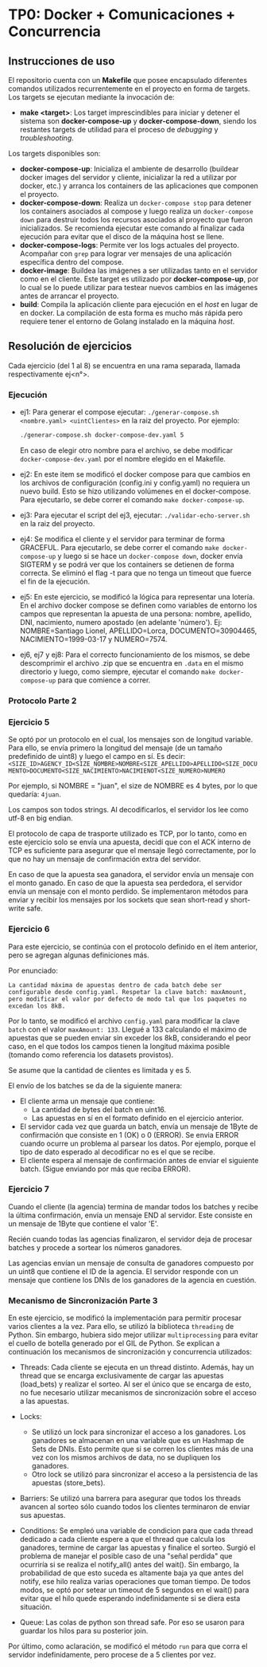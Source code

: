 # TP0: Docker + Comunicaciones + Concurrencia

## Instrucciones de uso
El repositorio cuenta con un **Makefile** que posee encapsulado diferentes comandos utilizados recurrentemente en el proyecto en forma de targets. Los targets se ejecutan mediante la invocación de:

* **make \<target\>**:
Los target imprescindibles para iniciar y detener el sistema son **docker-compose-up** y **docker-compose-down**, siendo los restantes targets de utilidad para el proceso de _debugging_ y _troubleshooting_.

Los targets disponibles son:
* **docker-compose-up**: Inicializa el ambiente de desarrollo (buildear docker images del servidor y cliente, inicializar la red a utilizar por docker, etc.) y arranca los containers de las aplicaciones que componen el proyecto.
* **docker-compose-down**: Realiza un `docker-compose stop` para detener los containers asociados al compose y luego realiza un `docker-compose down` para destruir todos los recursos asociados al proyecto que fueron inicializados. Se recomienda ejecutar este comando al finalizar cada ejecución para evitar que el disco de la máquina host se llene.
* **docker-compose-logs**: Permite ver los logs actuales del proyecto. Acompañar con `grep` para lograr ver mensajes de una aplicación específica dentro del compose.
* **docker-image**: Buildea las imágenes a ser utilizadas tanto en el servidor como en el cliente. Este target es utilizado por **docker-compose-up**, por lo cual se lo puede utilizar para testear nuevos cambios en las imágenes antes de arrancar el proyecto.
* **build**: Compila la aplicación cliente para ejecución en el _host_ en lugar de en docker. La compilación de esta forma es mucho más rápida pero requiere tener el entorno de Golang instalado en la máquina _host_.

## Resolución de ejercicios
Cada ejercicio (del 1 al 8) se encuentra en una rama separada, llamada respectivamente ej<n°>.

### Ejecución
- ej1: Para generar el compose ejecutar: `./generar-compose.sh <nombre.yaml> <uintClientes>` en la raiz del proyecto. Por ejemplo:
    ```bash
    ./generar-compose.sh docker-compose-dev.yaml 5
    ```
    En caso de elegir otro nombre para el archivo, se debe modificar `docker-compose-dev.yaml` por el nombre elegido en el Makefile.

- ej2: En este item se modificó el docker compose para que cambios en los archivos de configuración (config.ini y config.yaml) no requiera un nuevo build. Esto se hizo utilizando volúmenes en el docker-compose. Para ejecutarlo, se debe correr el comando `make docker-compose-up`.

- ej3: Para ejecutar el script del ej3, ejecutar: `./validar-echo-server.sh` en la raiz del proyecto.

- ej4: Se modifica el cliente y el servidor para terminar de forma GRACEFUL. Para ejecutarlo, se debe correr el comando `make docker-compose-up` y luego si se hace un 
`docker-compose down`, docker envía SIGTERM y se podrá ver que los containers se detienen de forma correcta. 
Se eliminó el flag -t para que no tenga un timeout que fuerce el fin de la ejecución.

- ej5: En este ejercicio, se modificó la lógica para representar una lotería. En el archivo docker compose se definen como variables de entorno los campos que representan la apuesta de una persona: nombre, apellido, DNI, nacimiento, numero apostado (en adelante 'número'). Ej: NOMBRE=Santiago Lionel, APELLIDO=Lorca, DOCUMENTO=30904465, NACIMIENTO=1999-03-17 y NUMERO=7574.


- ej6, ej7 y ej8: Para el correcto funcionamiento de los mismos, se debe descomprimir el archivo .zip que se encuentra en `.data` en el mismo directorio y luego, como siempre, ejecutar el comando `make docker-compose-up` para que comience a correr.

### Protocolo Parte 2
### Ejercicio 5
Se optó por un protocolo en el cual, los mensajes son de longitud variable. Para ello, se envía primero la longitud del mensaje (de un tamaño predefinido de uint8) y luego el campo en sí. Es decir:
`<SIZE_ID>AGENCY_ID<SIZE_NOMBRE>NOMBRE<SIZE_APELLIDO>APELLIDO<SIZE_DOCUMENTO>DOCUMENTO<SIZE_NACIMIENTO>NACIMIENOT<SIZE_NUMERO>NUMERO`

Por ejemplo, si NOMBRE = "juan", el size de NOMBRE es 4 bytes, por lo que quedaría: `4juan`.

Los campos son todos strings. Al decodificarlos, el servidor los lee como utf-8 en big endian.

El protocolo de capa de trasporte utilizado es TCP, por lo tanto, como en este ejercicio solo se envía una apuesta, decidí que con el ACK interno de TCP es suficiente para asegurar que el mensaje llegó correctamente, por lo que no hay un mensaje de confirmación extra del servidor. 

En caso de que la apuesta sea ganadora, el servidor envía un mensaje con el monto ganado. En caso de que la apuesta sea perdedora, el servidor envía un mensaje con el monto perdido.
Se implementaron métodos para enviar y recibir los mensajes por los sockets que sean short-read y short-write safe.

### Ejercicio 6
Para este ejercicio, se continúa con el protocolo definido en el ítem anterior, pero se agregan algunas definiciones más.

Por enunciado:
```
La cantidad máxima de apuestas dentro de cada batch debe ser configurable desde config.yaml. Respetar la clave batch: maxAmount, pero modificar el valor por defecto de modo tal que los paquetes no excedan los 8kB. 
```

Por lo tanto, se modificó el archivo `config.yaml` para modificar la clave `batch` con el valor `maxAmount: 133`. Llegué a 133 calculando el máximo de apuestas que se pueden enviar sin exceder los 8kB, considerando el peor caso, en el que todos los campos tienen la longitud máxima posible (tomando como referencia los datasets provistos).

Se asume que la cantidad de clientes es limitada y es 5.

El envío de los batches se da de la siguiente manera:
- El cliente arma un mensaje que contiene:
    - La cantidad de bytes del batch en uint16.
    - Las apuestas en sí en el formato definido en el ejercicio anterior.
- El servidor cada vez que guarda un batch, envía un mensaje de 1Byte de confirmación que consiste en 1 (OK) o 0 (ERROR). Se envia ERROR cuando ocurre un problema al parsear los datos. Por ejemplo, porque el tipo de dato esperado al decodificar no es el que se recibe.
- El cliente espera al mensaje de confirmación antes de enviar el siguiente batch. (Sigue enviando por más que reciba ERROR).

### Ejercicio 7
Cuando el cliente (la agencia) termina de mandar todos los batches y recibe la última confirmación, envía un mensaje END al servidor. Este consiste en un mensaje de 1Byte que contiene el valor 'E'.

Recién cuando todas las agencias finalizaron, el servidor deja de procesar batches y procede a sortear los números ganadores. 

Las agencias envían un mensaje de consulta de ganadores compuesto por un uint8 que contiene el ID de la agencia. El servidor responde con un mensaje que contiene los DNIs de los ganadores de la agencia en cuestión.

### Mecanismo de Sincronización Parte 3

En este ejercicio, se modificó la implementación para permitir procesar varios clientes a la vez. Para ello, se utilizó la biblioteca `threading` de Python. Sin embargo, hubiera sido mejor utilizar `multiprocessing` para evitar el cuello de botella generado por el GIL de Python.
Se explican a continuación los mecanismos de sincronización y concurrencia utilizados:
- Threads: Cada cliente se ejecuta en un thread distinto. Además, hay un thread que se encarga exclusivamente de cargar las apuestas (load_bets) y realizar el sorteo. Al ser el único que se encarga de esto, no fue necesario utilizar mecanismos de sincronización sobre el acceso a las apuestas.
- Locks: 
    - Se utilizó un lock para sincronizar el acceso a los ganadores. Los ganadores se almacenan en una variable que es un Hashmap de Sets de DNIs. Esto permite que si se corren los clientes más de una vez con los mismos archivos de data, no se dupliquen los ganadores.
    - Otro lock se utilizó para sincronizar el acceso a la persistencia de las apuestas (store_bets).
- Barriers: Se utilizó una barrera para asegurar que todos los threads avancen al sorteo sólo cuando todos los clientes terminaron de enviar sus apuestas.

- Conditions: Se empleó una variable de condicion para que cada thread dedicado a cada cliente espere a que el thread que calcula los ganadores, termine de cargar las apuestas y finalice el sorteo. Surgió el problema de manejar el posible caso de una "señal perdida" que ocurriría si se realiza el notify_all() antes del wait(). Sin embargo, la probabilidad de que esto suceda es altamente baja ya que antes del notify, ese hilo realiza varias operaciones que toman tiempo. De todos modos, se optó por setear un timeout de 5 segundos en el wait() para evitar que el hilo quede esperando indefinidamente si se diera esta situación.

- Queue: Las colas de python son thread safe. Por eso se usaron para guardar los hilos para su posterior join.

Por último, como aclaración, se modificó el método `run` para que corra el servidor indefinidamente, pero procese de a 5 clientes por vez.